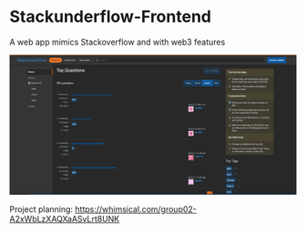 # Stackunderflow-Frontend
A web app mimics Stackoverflow and with web3 features


<img src="/demo/stackunderflow_screenshot.png" width=640px />

Project planning: https://whimsical.com/group02-A2xWbLzXAQXaASvLrt8UNK
